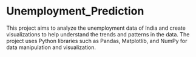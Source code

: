 # Unemployment_Prediction
This project aims to analyze the unemployment data of India and create visualizations to help understand the trends and patterns in the data. The project uses Python libraries such as Pandas, Matplotlib, and NumPy for data manipulation and visualization.

